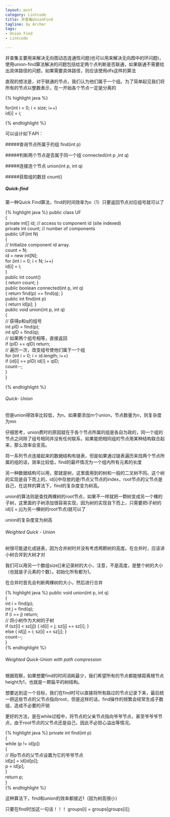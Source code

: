 ```yaml
---
layout: post
category: Lintcode
title: 并查集UnionFind
tagline: by Archer
tags:
- Union Find
- Lintcode

---
```


并查集主要用来解决无向图动态连通性问题(也可以用来解决无向图中的环问题)，使用union-find算法解决的问题包括给定两个点判断是否联通，如果联通不需要给出具体路径的问题，如果需要具体路径，则应该使用dfs这样的算法

直观的想法是，对于联通的节点，我们认为他们属于一个组。为了简单起见我们将所有的节点以整数表示，在一开始各个节点一定是分离的

{% highlight java %}

for(int i = 0; i < size; i++)  
    id[i] = i;    

{% endhighlight %}

可以设计如下API：

#####查询节点所属于的组 find(int p)

#####判断两个节点是否属于同一个组 connected(int p ,int q)

#####连接连个节点 union(int p, int q)

#####获取组的数目 count()

##### Quick-find

第一种Quick Find算法，find的时间效率为o（1）只要返回节点对应组号就可以了

{% highlight java %}
public class UF  
{  
    private int[] id; // access to component id (site indexed)  
    private int count; // number of components  
    public UF(int N)  
    {  
        // Initialize component id array.  
        count = N;  
        id = new int[N];  
        for (int i = 0; i < N; i++)  
            id[i] = i;  
    }  
    public int count()  
    { return count; }  
    public boolean connected(int p, int q)  
    { return find(p) == find(q); }  
    public int find(int p)  
    { return id[p]; }  
    public void union(int p, int q)  
    {   
        // 获得p和q的组号  
        int pID = find(p);  
        int qID = find(q);  
        // 如果两个组号相等，直接返回  
        if (pID == qID) return;  
        // 遍历一次，改变组号使他们属于一个组  
        for (int i = 0; i < id.length; i++)  
            if (id[i] == pID) id[i] = qID;  
        count--;  
    }  
}  

{% endhighlight %}

###### Quick- Union
但是union得效率比较低，为n，如果要添加m个union，节点数量为n，则复杂度为mn

仔细思考，union费时的原因就在于各个节点所属的组是各自为政的，同一个组的节点之间除了组号相同并没有任何联系，如果能把相同组的节点用某种结构联合起来，那么效率会变高。

将一系列节点连接起来的数据结构有链表，但是如果通过链表遍历来找两个节点所属的组的话，效率比较低，find的最坏情况为一个组内所有元素的长度

另一种数据结构可以用，那就是树，这里面用到的树和一般的二叉树不同。这个树的实现是自下而上的，id[i]中存放的是i节点父节点的index，root节点的父节点是自己，在这样的算法下，find的复杂度变为树高。

union的算法则是查找两棵树的root节点，如果不一样就把一颗树变成另一个棵的子树，这里面的子树添加很容易实现，因为树的实现自下而上，只需要把i子树的id[i] = j(j为另一棵树的root节点)就可以了

union的复杂度变为树高

###### Weighted Quick - Union

树很可能退化成链表，因为合并树时并没有考虑两颗树的高度。在合并时，应该讲小树合并到大树才对

我们可以用另一个数组size[]来记录树的大小，注意，不是高度，是整个树的大小（也就是子元素的个数）。初始化所有都为1。

在合并时首先会判断两棵树的大小，然后进行合并

{% highlight java %}
public void union(int p, int q)  
{  
    int i = find(p);  
    int j = find(q);  
    if (i == j) return;  
    // 将小树作为大树的子树  
    if (sz[i] < sz[j]) { id[i] = j; sz[j] += sz[i]; }  
    else { id[j] = i; sz[i] += sz[j]; }  
    count--;  
}  
{% endhighlight %}


###### Weighted Quick-Union with path compression

根据观察，如果想要find的时间消耗最少，我们希望所有的节点都能够距离根节点height为1，也就是一颗扁平的树结构。

想要达到这一个目标，我们在find时可以直接将所有路过的节点记录下来，最后统一把这些节点的父节点指向root，但是这样的话，find操作的频繁会经常生成子数组，造成不必要的开销

更好的方法，是在while过程中，将节点的父亲节点指向爷爷节点，甚至爷爷爷节点，由于root节点的父节点还是自己，因此不必担心溢出等情况。

{% highlight java %}
private int find(int p)  
{  
    while (p != id[p])  
    {  
        // 将p节点的父节点设置为它的爷爷节点  
        id[p] = id[id[p]];  
        p = id[p];  
    }  
    return p;  
}  
{% endhighlight %}

这种算法下，find和union的效率都接近1（因为树高很小）

只要在find时加这一句话！！！
 groups[i] = groups[groups[i]];
